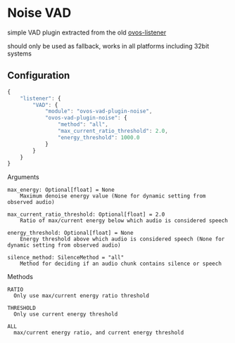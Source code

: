 # Noise VAD

simple VAD plugin extracted from the old [ovos-listener](https://github.com/OpenVoiceOS/ovos-listener/blob/dev/ovos_listener/silence.py)

should only be used as fallback, works in all platforms including 32bit systems

## Configuration


```javascript
{
    "listener": {
        "VAD": {
            "module": "ovos-vad-plugin-noise",
            "ovos-vad-plugin-noise": {
                "method": "all",
                "max_current_ratio_threshold": 2.0,
                "energy_threshold": 1000.0
            }
        }
    }
}
```

Arguments

    max_energy: Optional[float] = None
        Maximum denoise energy value (None for dynamic setting from observed audio)

    max_current_ratio_threshold: Optional[float] = 2.0
        Ratio of max/current energy below which audio is considered speech

    energy_threshold: Optional[float] = None
        Energy threshold above which audio is considered speech (None for dynamic setting from observed audio)

    silence_method: SilenceMethod = "all"
        Method for deciding if an audio chunk contains silence or speech

Methods

    RATIO
      Only use max/current energy ratio threshold

    THRESHOLD
      Only use current energy threshold

    ALL
      max/current energy ratio, and current energy threshold